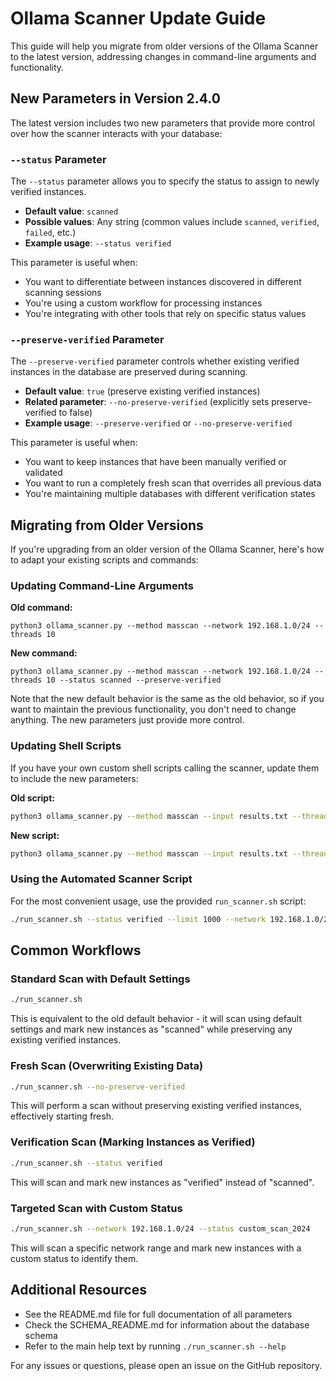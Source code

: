 # Ollama Scanner Update Guide

This guide will help you migrate from older versions of the Ollama Scanner to the latest version, addressing changes in command-line arguments and functionality.

## New Parameters in Version 2.4.0

The latest version includes two new parameters that provide more control over how the scanner interacts with your database:

### `--status` Parameter

The `--status` parameter allows you to specify the status to assign to newly verified instances.

- **Default value**: `scanned`
- **Possible values**: Any string (common values include `scanned`, `verified`, `failed`, etc.)
- **Example usage**: `--status verified`

This parameter is useful when:
- You want to differentiate between instances discovered in different scanning sessions
- You're using a custom workflow for processing instances
- You're integrating with other tools that rely on specific status values

### `--preserve-verified` Parameter

The `--preserve-verified` parameter controls whether existing verified instances in the database are preserved during scanning.

- **Default value**: `true` (preserve existing verified instances)
- **Related parameter**: `--no-preserve-verified` (explicitly sets preserve-verified to false)
- **Example usage**: `--preserve-verified` or `--no-preserve-verified`

This parameter is useful when:
- You want to keep instances that have been manually verified or validated
- You want to run a completely fresh scan that overrides all previous data
- You're maintaining multiple databases with different verification states

## Migrating from Older Versions

If you're upgrading from an older version of the Ollama Scanner, here's how to adapt your existing scripts and commands:

### Updating Command-Line Arguments

**Old command:**
```
python3 ollama_scanner.py --method masscan --network 192.168.1.0/24 --threads 10
```

**New command:**
```
python3 ollama_scanner.py --method masscan --network 192.168.1.0/24 --threads 10 --status scanned --preserve-verified
```

Note that the new default behavior is the same as the old behavior, so if you want to maintain the previous functionality, you don't need to change anything. The new parameters just provide more control.

### Updating Shell Scripts

If you have your own custom shell scripts calling the scanner, update them to include the new parameters:

**Old script:**
```bash
python3 ollama_scanner.py --method masscan --input results.txt --threads 10
```

**New script:**
```bash
python3 ollama_scanner.py --method masscan --input results.txt --threads 10 --status scanned --preserve-verified
```

### Using the Automated Scanner Script

For the most convenient usage, use the provided `run_scanner.sh` script:

```bash
./run_scanner.sh --status verified --limit 1000 --network 192.168.1.0/24 --threads 10 --verbose
```

## Common Workflows

### Standard Scan with Default Settings

```bash
./run_scanner.sh
```

This is equivalent to the old default behavior - it will scan using default settings and mark new instances as "scanned" while preserving any existing verified instances.

### Fresh Scan (Overwriting Existing Data)

```bash
./run_scanner.sh --no-preserve-verified
```

This will perform a scan without preserving existing verified instances, effectively starting fresh.

### Verification Scan (Marking Instances as Verified)

```bash
./run_scanner.sh --status verified
```

This will scan and mark new instances as "verified" instead of "scanned".

### Targeted Scan with Custom Status

```bash
./run_scanner.sh --network 192.168.1.0/24 --status custom_scan_2024
```

This will scan a specific network range and mark new instances with a custom status to identify them.

## Additional Resources

- See the README.md file for full documentation of all parameters
- Check the SCHEMA_README.md for information about the database schema 
- Refer to the main help text by running `./run_scanner.sh --help`

For any issues or questions, please open an issue on the GitHub repository. 